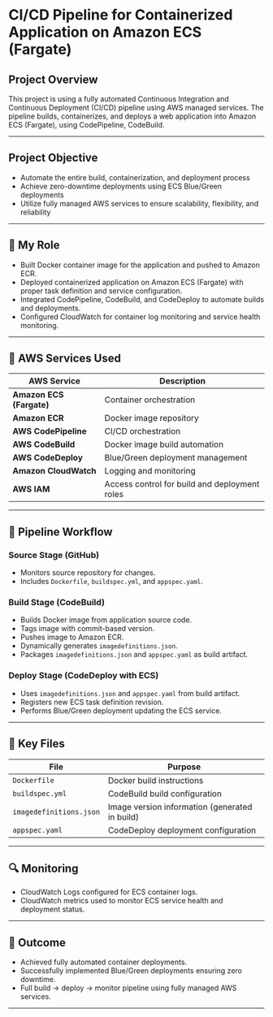 # CI/CD Pipeline for Containerized Application on Amazon ECS (Fargate)

##  Project Overview

This project is using a fully automated Continuous Integration and Continuous Deployment (CI/CD) pipeline using AWS managed services. The pipeline builds, containerizes, and deploys a web application into Amazon ECS (Fargate), using CodePipeline, CodeBuild.

---

##  Project Objective

- Automate the entire build, containerization, and deployment process
- Achieve zero-downtime deployments using ECS Blue/Green deployments
- Utilize fully managed AWS services to ensure scalability, flexibility, and reliability

---

## 👤 My Role

- Built Docker container image for the application and pushed to Amazon ECR.
- Deployed containerized application on Amazon ECS (Fargate) with proper task definition and service configuration.
- Integrated CodePipeline, CodeBuild, and CodeDeploy to automate builds and deployments.
- Configured CloudWatch for container log monitoring and service health monitoring.

---

## 🧰 AWS Services Used

| AWS Service | Description |
|-------------|-------------|
| **Amazon ECS (Fargate)** | Container orchestration |
| **Amazon ECR** | Docker image repository |
| **AWS CodePipeline** | CI/CD orchestration |
| **AWS CodeBuild** | Docker image build automation |
| **AWS CodeDeploy** | Blue/Green deployment management |
| **Amazon CloudWatch** | Logging and monitoring |
| **AWS IAM** | Access control for build and deployment roles |

---

## 🔧 Pipeline Workflow

### Source Stage (GitHub)
- Monitors source repository for changes.
- Includes `Dockerfile`, `buildspec.yml`, and `appspec.yaml`.

### Build Stage (CodeBuild)
- Builds Docker image from application source code.
- Tags image with commit-based version.
- Pushes image to Amazon ECR.
- Dynamically generates `imagedefinitions.json`.
- Packages `imagedefinitions.json` and `appspec.yaml` as build artifact.

### Deploy Stage (CodeDeploy with ECS)
- Uses `imagedefinitions.json` and `appspec.yaml` from build artifact.
- Registers new ECS task definition revision.
- Performs Blue/Green deployment updating the ECS service.

---

## 📂 Key Files

| File | Purpose |
|------|---------|
| `Dockerfile` | Docker build instructions |
| `buildspec.yml` | CodeBuild build configuration |
| `imagedefinitions.json` | Image version information (generated in build) |
| `appspec.yaml` | CodeDeploy deployment configuration |

---

## 🔍 Monitoring

- CloudWatch Logs configured for ECS container logs.
- CloudWatch metrics used to monitor ECS service health and deployment status.

---

## 🚀 Outcome

- Achieved fully automated container deployments.
- Successfully implemented Blue/Green deployments ensuring zero downtime.
- Full build → deploy → monitor pipeline using fully managed AWS services.

---

